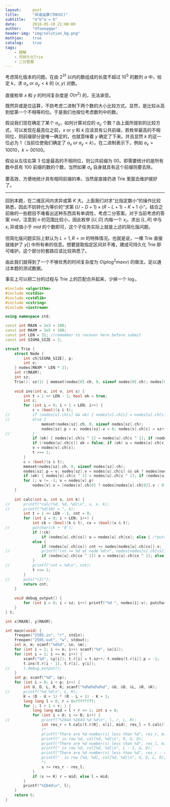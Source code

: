 ```yaml
---
layout:     post
title:      "异或运算(THUSC)"
subtitle:   "a^b^a = b"
date:       2018-05-19 21:00:00
author:     "Ufowoqqqo"
header-img: "img/solution_bg.png"
mathjax:    true
catalog:    true
tags:
    - 题解
    - 可持久化Trie
    - 二分答案
---
```


考虑简化版本的问题。在由 $2^{31}$ 以内的数组成的长度不超过 $10^5$ 的数列 $a$ 中，给定 $k$，求 $a_x\text{ or }a_y < k$ 的 $(x, y)$ 对数。

直接枚举 $x$ 和 $y$ 的时间复杂度是 $O(n^2)$ 的，无法承受。

既然异或是位运算，不妨考虑二进制下两个数的大小比较方式。显然，是比较从高到低第一个不相等的位。于是我们也按位考虑数列中的数。

假设我们现在确定了某个 $a_x$，如何计算对应的 $a_y$ 个数？由上面所提到的比较方式，可以发现在最高位之前，$x\text{ or }y$ 和 $k$ 应该具有公共前缀，若枚举最高的不相同位，则前缀部分是唯一确定的，也就意味着 $y$ 确定了下来。并且显然 $k$ 的这一位必为 $1$（当前位使我们确定了 $a_x\text{ or }a_y < k$）。在二进制表示下，例如 $a_x=10010$，$k=00100$。

假设从左往右第 $3$ 位是最高的不相同位，则公共前缀为 $00$。即需要统计的是所有数中具有 $100$ 前缀的数的个数，当然如果 $a_x$ 自身就具有这个前缀则要去除。

要高效、方便地统计具有相同前缀的串，当然是直接扔进 $\text{Trie}$ 里面去维护就好了。

------------

回到本题，在二维区间内求异或第 $K$ 大。上面我们对求“比指定数小”的操作比较熟悉，因此不妨转化为等价的“求第 $(U-D+1)\times(R-L+1)-K+1$ 小”。结合之前做的一些题目不难看出这种东西具有单调性，考虑二分答案。对于当前考虑的答案 $mid$，注意到 $n$ 的范围比较小，因此枚举 $[U, D]$ 内每一个 $x_i$，求出 $[L, R]$ 中与 $x_i$ 异或值小于 $mid$ 的个数即可，这个子任务实际上就是上述的简化版问题。

但简化版问题实际上默认为 $L = 1, R = m$ 的特殊情况。也就是说，一棵 $\text{Trie}$ 直接就维护了 $y[]$ 中所有串的信息。想要提取指定区间并不难，建成可持久化 $\text{Trie}$ 即可维护。这个部分的套路应该比较熟悉了。

由此我们就得到了一个不够优秀的时间复杂度为 $O(p\log^2maxv)$ 的做法，足以通过本题的测试数据。

事实上可以把二分的过程与 $\text{Trie}$ 上的匹配合并起来，少掉一个 $\log$。

```cpp
#include <algorithm>
#include <cstdio>
#include <cstdlib>
#include <cstring>
#include <iostream>

using namespace std;

const int MAXN = 1e3 + 100;
const int MAXM = 3e5 + 100;
const int LEN = 31; //remember to recover here before submit
const int SIGMA_SIZE = 2;

struct Trie {
	struct Node {
		int ch[SIGMA_SIZE], p;
		int v;
	} nodes[MAXM * LEN * 2];
	int r[MAXM];
	int sz;
	Trie(): sz(1) { memset(nodes[0].ch, 0, sizeof nodes[0].ch); nodes[0].p = -1; memset(r, 0, sizeof r); }
	
	void ins(int u, int v, int s) {
		int t = 1 << LEN - 1; bool ok = true;
		int c;
		for (int i = 0; i + 1 < LEN; i++) {
			c = (bool)(s & t);
//			if (nodes[u].ch[c] && ok) { nodes[v].ch[c] = nodes[u].ch[c];  nodes[nodes[u].ch[c]].p = v; }
//			else {
				memset(nodes[sz].ch, 0, sizeof nodes[sz].ch);
				nodes[sz].p = v; nodes[sz].v = 0; nodes[v].ch[c] = sz++;
//			}
			if (ok) { nodes[v].ch[c ^ 1] = nodes[u].ch[c ^ 1]; if (nodes[u].ch[c ^ 1]) nodes[nodes[u].ch[c ^ 1]].p = v; }
			if (!nodes[u].ch[c]) ok = false; if (ok) u = nodes[u].ch[c];
			v = nodes[v].ch[c];
			t >>= 1;
		}
		c = (bool)(s & t);
		memset(nodes[sz].ch, 0, sizeof nodes[sz].ch);
		nodes[sz].p = v; nodes[sz].v = nodes[u].ch[c] && ok ? nodes[nodes[u].ch[c]].v + 1 : 1; nodes[v].ch[c] = sz++;
		if (ok) { nodes[v].ch[c ^ 1] = nodes[u].ch[c ^ 1]; if (nodes[u].ch[c ^ 1]) nodes[nodes[u].ch[c ^ 1]].p = v; }
		for (; v != -1; v = nodes[v].p)
			nodes[v].v = (nodes[v].ch[0] ? nodes[nodes[v].ch[0]].v : 0) + (nodes[v].ch[1] ? nodes[nodes[v].ch[1]].v : 0);
	}
	
	int calc(int u, int x, int k) {
//		printf("calc(%d, %d, %d)\n", u, x, k);
//		printf("%d(10) = ", k);
		int t = 1 << LEN - 1, cnt = 0;
		for (int i = 0; i < LEN; i++) {
			int ck = (bool)(k & t), cx = (bool)(x & t);
//			putchar(ck + '0');
			if (!ck)
				if (nodes[u].ch[cx]) u = nodes[u].ch[cx]; else { /*puts("(2)");*/ return cnt; }
			else {
				if (nodes[u].ch[cx]) cnt += nodes[nodes[u].ch[cx]].v;
//				printf("cnt += %d at node %d\n", nodes[nodes[u].ch[cx]].v, u);
				if (nodes[u].ch[cx ^ 1]) u = nodes[u].ch[cx ^ 1]; else { /*puts("(2)");*/ return cnt; }
			}
//			printf("cnt = %d\n", cnt);
			t >>= 1;
		}
//		puts("(2)");
		return cnt;
	}
	
	void debug_output() {
		for (int i = 0; i < sz; i++) printf("%d ", nodes[i].v); putchar('\n');
	}
} t;

int x[MAXN], y[MAXM];

int main(void) {
	freopen("2505.in", "r", stdin);
	freopen("2505.out", "w", stdout);
	int n, m; scanf("%d%d", &n, &m);
	for (int i = 1; i <= n; i++) scanf("%d", &x[i]);
	for (int i = 1; i <= m; i++) {
		scanf("%d", &y[i]); t.r[i] = t.sz++; t.nodes[t.r[i]].p = -1;
		t.ins(t.r[i - 1], t.r[i], y[i]);
//		t.debug_output();
	}
	int p; scanf("%d", &p);
	for (int i = 0; i < p; i++) {
		int U, D, L, R, K; scanf("%d%d%d%d%d", &U, &D, &L, &R, &K);
//		printf("%d %d\n", L, R);
		K = (D - U + 1) * (R - L + 1) - K + 1;
		long long l = 0, r = 0x7fffffff;
		for (; l + 1 < r; ) {
			long long mid = l + r >> 1; int s = 0;
			for (int i = U; i <= D; i++) {
//				printf("%I64d %I64d %d %d\n", l, r, L, R);
				int res_r = t.calc(t.r[R], x[i], mid), res_l = t.calc(t.r[L - 1], x[i], mid);
				/*
				printf("There are %d number(s) less than %d", res_r, mid);
				printf(" in row %d, col[%d, %d]\n", R, U, D);
				printf("There are %d number(s) less than %d", res_l, mid);
				printf(" in row %d, col[%d, %d]\n", L - 1, U, D);
				printf("There are %d number(s) less than %d", res_r - res_l, mid);
				printf("  in row [%d, %d], col[%d, %d]\n", U, D, L, R);
				*/
				s += res_r - res_l;
			}
			if (s >= K) r = mid; else l = mid;
		}
		printf("%I64d\n", l);
	}
	return 0;
}
```
